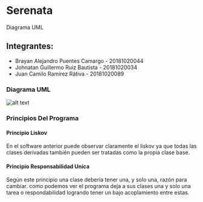 # Serenata
Diagrama UML

## Integrantes:

- Brayan Alejandro Puentes Camargo  - 20181020044
- Johnatan Guillermo Ruiz Bautista  - 20181020034
- Juan Camilo Ramírez Rátiva        - 20181020089

### Diagrama UML

![alt text](https://github.com/wthoutjc/Serenata/blob/master/BandaUML.png)
### Principios Del Programa


#### Principio Liskov
   En el software anterior puede observar claramente el liskov ya que todas las clases derivadas también pueden ser tratadas como  la propia clase base. 
#### Principio Responsabilidad Unica
   Según este principio una clase debería tener una, y solo una, razón para cambiar. como podemos ver el programa  deja a sus clases una y solo una tarea o respondabilidad logrando tener un bajo acoplamiento entre estas.  
